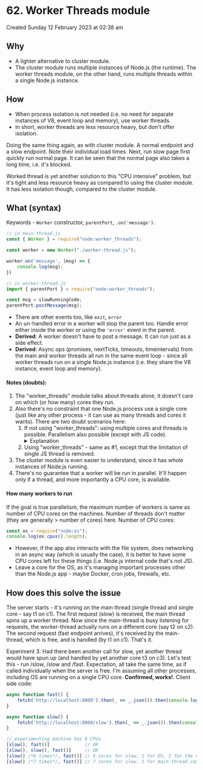 # 62. Worker Threads module
Created Sunday 12 February 2023 at 02:38 am

## Why
- A lighter alternative to cluster module.
- The cluster module runs multiple instances of Node.js (the runtime). The worker threads module, on the other hand, runs multiple threads within a single Node.js instance.

## How
- When process isolation is not needed (i.e. no need for separate instances of V8, event loop and memory), use worker threads.
- In short, worker threads are less resource heavy, but don't offer isolation.

Doing the same thing again, as with cluster module. A normal endpoint and a slow endpoint. Note their individual load times. Next, run slow page first quickly run normal page. It can be seen that the normal page also takes a long time, i.e. it's blocked.

Worked thread is yet another solution to this "CPU intensive" problem, but it's tight and less resource heavy as compared to using the cluster module. It has less isolation though, compared to the cluster module.


## What (syntax)
Keywords - `Worker` constructor, `parentPort`, `.on('message')`.

```js
// in main-thread.js
const { Worker } = require("node:worker_threads");

const worker = new Worker("./worker-thread.js");

worker.on('message', (msg) => {
	console.log(msg);
})
```

```js
// in worker-thread.js
import { parentPort } = require("node:worker_threads");

const msg = slowRunningCode;
parentPort.postMessage(msg);
```
- There are other events too, like `exit`, `error`
- An un-handled error in a worker will stop the parent too. Handle error either inside the worker or using the `'error'` event in the parent.
- **Derived**: A worker doesn't have to post a message. It can run just as a side effect.
- **Derived**: Async ops (promises, nextTicks, timeouts, timeintervals) from the main and worker threads all run in the same event loop - since all worker threads run on a single Node.js instance (i.e. they share the V8 instance, event loop and memory).

#### Notes (doubts): 
1. The "worker_threads" module talks about threads alone, it doesn't care on which (or how many) cores they run.
2. Also there's no constraint that one Node.js process use a single core (just like any other process - it can use as many threads and cores it wants). There are two doubt scenarios here: 
	1. If not using "worker_threads": using multiple cores and threads is possible. Parallelism also possible (except with JS code). <details><summary> Explanation</summary>It definitely doesn't even if one does not use "worker_threads", since OS level file IO and networking code (except the callback) will run on threads other than the main thread anyway. The only limitation here is that there'll only be one *JS thread*</details>
	2. Using "worker_threads" - same as \#1, except that the limitation of single JS thread is removed.
3. The cluster module is even easier to understand, since it has whole instances of Node.js running.
4. There's no guarantee that a worker will be run in parallel. It'll happen only if a thread, and more importantly a CPU core, is available.


#### How many workers to run
If the goal is true parallelism, the maximum number of workers is same as number of CPU cores on the machines. Number of threads don't matter (they are generally > number of cores) here. Number of CPU cores:
```js
const os = require("node:os");
console.log(os.cpus().length);
```

- However, if the app also interacts with the file system, does networking in an async way (which is usually the case), it is better to have some CPU cores left for these things (i.e. Node.js internal code that's not JS).
- Leave a core for the OS, as it's managing important processes other than the Node.js app - maybe Docker, cron jobs, firewalls, etc.


## How does this solve the issue
The server starts - it's running on the main thread (single thread and single core - say t1 on c1). The first request (slow) is received, the main thread spins up a worker thread. Now since the main-thread is busy listening for requests, the worker-thread actually runs on a different core (say t2 on c2). The second request (fast endpoint arrives), it's received by the main-thread, which is free, and is handled (by t1 on c1). That's it.

Experiment 3: Had there been another call for slow, yet another thread would have spun up (and handled by yet another core  t3 on c3). Let's test this - run /slow, /slow and /fast. Expectation, all take the same time, as if called individually when the server is free. I'm assuming all other processes, including OS are running on a single CPU core. **Confirmed, works!**. Client side code:
```js
async function fast() {
	fetch('http://localhost:8000').then(_ => _.json()).then(console.log);
}

async function slow() {
	fetch('http://localhost:8000/slow').then(_ => _.json()).then(console.log);
}

// experimenting machine has 8 CPUs
[slow(), fast()]             // OK
[slow(), slow(), fast()]     // OK
[slow() /*6 times*/, fast()] // 6 cores for slow, 1 for OS, 1 for the main thread (fast)
[slow() /*7 times*/, fast()] // 7 cores for slow. 1 for main thread competing with OS.
```